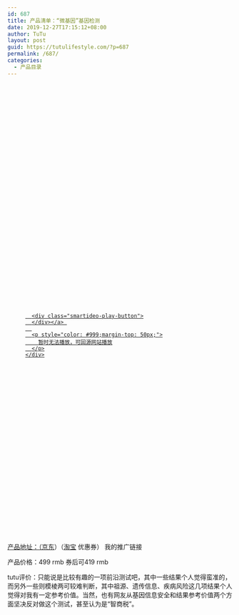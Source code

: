 ```yaml
---
id: 687
title: 产品清单：“微基因”基因检测
date: 2019-12-27T17:15:12+08:00
author: TuTu
layout: post
guid: https://tutulifestyle.com/?p=687
permalink: /687/
categories:
  - 产品目录
---
```

<figure class="wp-block-embed">

<div class="wp-block-embed__wrapper">
  <div class="smartideo">
    <div class="player" style="width: 100%;height: 500px;">
    </div>
  </div>
</div></figure> <figure class="wp-block-embed">

<div class="wp-block-embed__wrapper">
  <div class="smartideo">
    <div class="player" style="width: 100%;height: 500px;">
      <a href="https://www.bilibili.com/video/av79762471" target="_blank" class="smartideo-play-link">
      
      <div class="smartideo-play-button">
      </div></a> 
      
      <p style="color: #999;margin-top: 50px;">
        暂时无法播放，可回源网站播放
      </p>
    </div>
  </div>
</div></figure> 

产品地址：（[京东](https://union-click.jd.com/jdc?e=&p=AyIGZRtaEwARBFAZXRIyEgdSHVMSBhQPVxtrUV1KWQorAlBHU0VeBUVNR0ZbSkdETlcNVQtHRVNSUVNLXANBRA1XB14DS10cQQVYD21XHgdVHF0dBRYBXRlbJUUWZD0ZOkVdcGMvTiYLdE9vKm0AbkQeC2UaaxUDEwdRE1ITAxA3ZRtcJUN8AFEcUhwCIgZlG18TBBcFUxlbEAcRB2UcWxwyV0MQXwZNVUZFEFMGQTIiN1YrayUCIgRlWTVFBxUOUxkPRgcSAgYeUxUFGw9XGwtGVxMGAE5aF1dFUGUZWhQGGw%3D%3D)）（[淘宝](https://s.click.taobao.com/t?e=m%3D2%26s%3DGki2RSTV3DkcQipKwQzePOeEDrYVVa64K7Vc7tFgwiHjf2vlNIV67hyyFtEuWmwpP9LlJoUu0c6GKb9cMF0Dpoaeh8sYdjMW8otqJjNa%2BLpj87bWQ%2BtwHKKRHSNVymVgbNt%2BQ9Mb0tem2vAytx9kdO5kLEK0i9ygbCfvtlTd3ML9Umq014SDkwvzM5HMQuXQoqVQZLzwO6tuINhvZQdZonEqY%2Bakgpmw&scm=null&pvid=null&app_pvid=59590_11.186.101.131_538_1577437385958&ptl=floorId%3A17741&originalFloorId%3A17741&app_pvid%3A59590_11.186.101.131_538_1577437385958&union_lens=lensId%3APUB%401577437362%400b1a25df_158c_16f4697f7c0_d5f2%40025xbp1pRsPm0K4tFR1N1wiR) 优惠券） 我的推广链接

产品价格：499 rmb 券后可419 rmb

tutu评价：只能说是比较有趣的一项前沿测试吧，其中一些结果个人觉得蛮准的，而另外一些则模棱两可较难判断，其中祖源、遗传信息、疾病风险这几项结果个人觉得对我有一定参考价值。当然，也有网友从基因信息安全和结果参考价值两个方面坚决反对做这个测试，甚至认为是“智商税”。
